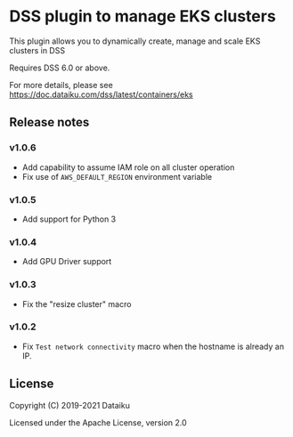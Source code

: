 # DSS plugin to manage EKS clusters

This plugin allows you to dynamically create, manage and scale EKS clusters in DSS

Requires DSS 6.0 or above.

For more details, please see https://doc.dataiku.com/dss/latest/containers/eks

## Release notes

### v1.0.6
- Add capability to assume IAM role on all cluster operation
- Fix use of `AWS_DEFAULT_REGION` environment variable

### v1.0.5
- Add support for Python 3

### v1.0.4
- Add GPU Driver support

### v1.0.3
- Fix the "resize cluster" macro

### v1.0.2
- Fix `Test network connectivity` macro when the hostname is already an IP.

## License
Copyright (C) 2019-2021 Dataiku

Licensed under the Apache License, version 2.0
